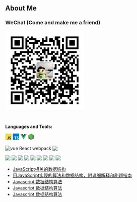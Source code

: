 ## About Me  

<!--   ### Hi there ，I'm libin ，I am a senior front-end development engineer 👋 -->
<!--  鸿蒙初辟原无姓，打破顽冥须悟空 -->
### WeChat (Come and make me a friend)

<img src="https://raw.githubusercontent.com/libin1991/libin1991/master/wx-0.jpg"  width="250" height="250" align="center" />

<!-- <img src="https://raw.githubusercontent.com/libin1991/libin1991/master/wx.png"  width="680" height="184" align="center" /> -->


![]()

<!--
**libin1991/libin1991** is a ✨ _special_ ✨ repository because its `README.md` (this file) appears on your GitHub profile.

Here are some ideas to get you started:

- 🔭 I’m currently working on ...
- 🌱 I’m currently learning ...
- 👯 I’m looking to collaborate on ...
- 🤔 I’m looking for help with ...
- 💬 Ask me about ...
- 📫 How to reach me: ...
- 😄 Pronouns: ...
- ⚡ Fun fact: ...
-->

**Languages and Tools:**  

<code><img height="20" src="https://raw.githubusercontent.com/github/explore/80688e429a7d4ef2fca1e82350fe8e3517d3494d/topics/javascript/javascript.png"></code>
<code><img height="20" src="https://raw.githubusercontent.com/github/explore/80688e429a7d4ef2fca1e82350fe8e3517d3494d/topics/typescript/typescript.png"></code>
<code><img height="20" src="https://raw.githubusercontent.com/github/explore/80688e429a7d4ef2fca1e82350fe8e3517d3494d/topics/vue/vue.png"></code>
<code><img height="20" src="https://raw.githubusercontent.com/github/explore/80688e429a7d4ef2fca1e82350fe8e3517d3494d/topics/nodejs/nodejs.png"></code>



<p>
   <img align="center" src="https://github-readme-stats.anuraghazra1.vercel.app/api?username=libin1991&show_icons=true&include_all_commits=true&theme=radical" alt="vue React webpack" />
   
   <img align="center" src="https://github-readme-stats.anuraghazra1.vercel.app/api/top-langs/?username=libin1991&layout=compact&theme=radical" />
  <p>
    <img src="https://img.shields.io/badge/-Visual%20Studio%20Code-23A9F2?style=flat-square&logo=Visual%20Studio%20Code&logoColor=white"/>
    <img src="https://img.shields.io/badge/-Github-181717?style=flat-square&logo=GitHub&logoColor=white"/>
    <img src="https://img.shields.io/badge/-Git-F44D27?style=flat-square&logo=Git&logoColor=white"/>
    <img src="https://img.shields.io/badge/-NPM-CB3837?style=flat-square&logo=NPM&logoColor=white"/>
     <img src="https://img.shields.io/badge/-Vue.js-42B883?style=flat-square&logo=Vue.js&logoColor=white"/>
     <img src="https://img.shields.io/badge/-WebPack-1C78C0?style=flat-square&logo=WebPack&logoColor=white"/>
    <img src="https://img.shields.io/badge/-ESLint-4B32C3?style=flat-square&logo=ESLint&logoColor=white"/>
    <img src="https://img.shields.io/badge/-HTML5-E34F26?style=flat-square&logo=HTML5&logoColor=white"/>
    <img src="https://img.shields.io/badge/-CSS3-1572B6?style=flat-square&logo=CSS3&logoColor=white"/>
  </p>
</p>


<ul>
   <li><a href='https://github.com/wuyve/JS-dataStructure'>JavaScript相关的数据结构</a></li>
   <li><a href='https://github.com/libin1991/awesome-coding-js'>用JavaScript实现的算法和数据结构，附详细解释和刷题指南</a></li>   
   <li><a href='https://github.com/biaodigit/JavaScriptAlgorithms'>Javascript 数据结构算法</a></li>   
   <li><a href='https://github.com/mjyplusone/data-structure-js'>Javascript 数据结构算法</a></li>   
   <li><a href='https://github.com/biaodigit/JavaScriptAlgorithms'>Javascript 数据结构算法</a></li>   
</ul>

